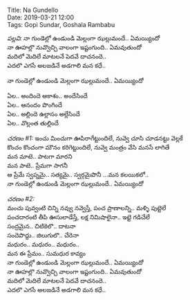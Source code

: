 Title: Na Gundello   
Date: 2019-03-21 12:00   
Tags: Gopi Sundar, Goshala Rambabu   


_పల్లవి:_
నా గుండెల్లో ఉండుండి మెల్లంగా ఝల్లుమందే.. ఏమయ్యిందో  
నా ఊహల్లొ నువ్వొచ్చి వాలంగా ఇష్టంగుంది.. ఏమవుతుందో   
మదిలో మెదిలే మాటలనే పెదవే దాచనందె..  
ఎదలొ ఎగసే అలజడినే అడగాలి మన కధే..   

నా గుండెల్లో ఉండుండి మెల్లంగా ఝల్లుమందే.. ఏమయ్యిందో  

ఏల.. అందిందె ఆకాశం.. అందేసిందే  
ఏల.. ఆనందం పొంగిందే  
ఏల.. అల్లిందె ఉల్లాసం అల్లేసిందే  
ఏల.. వొల్లంత తుల్లిందే  

_చరణం #1:_
ఇంచు మించుగా ఊపిరాగేట్టుందిలే, నువ్వె చూసి చూడనట్టు వెల్లకే    
కొంచం కొంచంగా మౌనం కరిగెట్టుందిలే, నువ్వె మంత్రం వేసి మనసే లాగితే  
మన మాటె.. పాటగా మారని  
మన పాటె.. ప్రేమగా సాగనీ    
ఆ ప్రేమే స్వప్నమై.. సత్యమై.. స్వర్గమైపొనీ   ...మన కలయికలో..  
నా గుండెల్లో ఉండుండి మెల్లంగా ఝల్లుమందే.. ఏమయ్యిందో   

_చరణం #2:_  
మంచు పువ్వంటి చిన్ని నవ్వు నవ్వెస్తే, పంచ ప్రాణాలన్ని.. మళ్ళి పుట్టెలే   
పంచదారంటి తీపి ఊసులాడేస్తే, లక్ష నిమిషాలైనా.. ఇట్టె గడిచేలే  
సంద్రమైన.. చిటికెలొ.. దాటనా  
సందెపొద్దు.. జిలుగులొ.. చేరెనా   
మధురం.. మధురం.. మధురం..  
మన ఈ ప్రేమం.. సుమధుర కావ్యం   
నా గుండెల్లో ఉండుండి మెల్లంగా ఝల్లుమందే.. ఏమయ్యిందో  
నా ఊహల్లొ నువ్వొచ్చి వాలంగా ఇష్టంగుంది.. ఏమవుతుందో  
మదిలో మెదిలే మాటలనే పెదవే దాచనందె..  
ఎదలొ ఎగసే అలజడినే అడగాలి మన కధే..    

